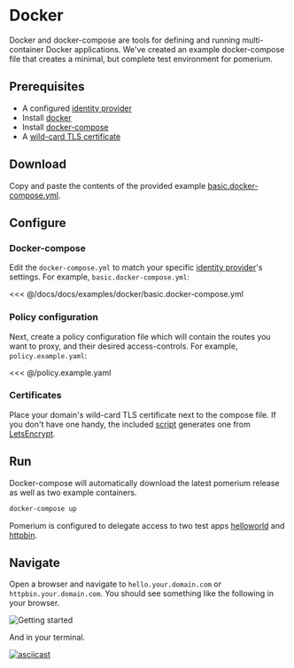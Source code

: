 # Docker

Docker and docker-compose are tools for defining and running multi-container Docker applications. We've created an example docker-compose file that creates a minimal, but complete test environment for pomerium.

## Prerequisites

- A configured [identity provider]
- Install [docker]
- Install [docker-compose]
- A [wild-card TLS certificate](../docs/certificates.md)

## Download

Copy and paste the contents of the provided example [basic.docker-compose.yml].

## Configure

### Docker-compose

Edit the `docker-compose.yml` to match your specific [identity provider]'s settings. For example, `basic.docker-compose.yml`:

<<< @/docs/docs/examples/docker/basic.docker-compose.yml

### Policy configuration

Next, create a policy configuration file which will contain the routes you want to proxy, and their desired access-controls. For example, `policy.example.yaml`:

<<< @/policy.example.yaml

### Certificates

Place your domain's wild-card TLS certificate next to the compose file. If you don't have one handy, the included [script] generates one from [LetsEncrypt].

## Run

Docker-compose will automatically download the latest pomerium release as well as two example containers.

```bash
docker-compose up
```

Pomerium is configured to delegate access to two test apps [helloworld] and [httpbin].

## Navigate

Open a browser and navigate to `hello.your.domain.com` or `httpbin.your.domain.com`. You should see something like the following in your browser.

![Getting started](./get-started.gif)

And in your terminal.

[![asciicast](https://asciinema.org/a/tfbSWkUZgMRxHAQDqmcjjNwUg.svg)](https://asciinema.org/a/tfbSWkUZgMRxHAQDqmcjjNwUg)

[basic.docker-compose.yml]: ../docs/examples.html#basic-docker-compose-yml
[docker]: https://docs.docker.com/install/
[docker-compose]: https://docs.docker.com/compose/install/
[helloworld]: https://hub.docker.com/r/tutum/hello-world
[httpbin]: https://httpbin.org/
[identity provider]: ../docs/identity-providers.md
[letsencrypt]: https://letsencrypt.org/
[script]: https://github.com/pomerium/pomerium/blob/master/scripts/generate_wildcard_cert.sh
